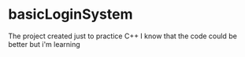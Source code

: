 # basicLoginSystem

The project created just to practice C++
I know that the code could be better but i'm learning

